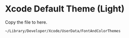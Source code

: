 # Xcode Default Theme (Light)

Copy the file to here.

```
~/Library/Developer/Xcode/UserData/FontAndColorThemes
```
